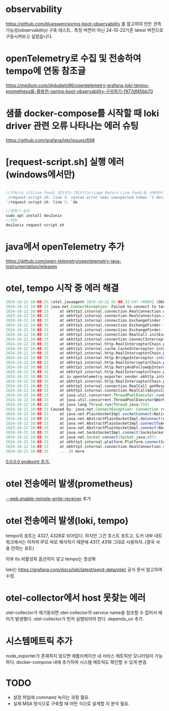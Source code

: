# observability
https://github.com/blueswen/spring-boot-observability 를 참고하여 만든 관측가능성(observability) 구축 테스트.. 
특정 버전이 아닌 24-10-22기준 latest 버전으로 구동시켜보고 싶었습니다.

#  openTelemetry로 수집 및 전송하여 tempo에 연동 참조글
https://medium.com/@dudwls96/opentelemetry-grafana-loki-tempo-prometheus를-활용한-spring-boot-observability-구성하기-f977df45bb70

# 샘플 docker-compose를 시작할 때 loki driver 관련 오류 나타나는 에러 슈팅
https://github.com/grafana/loki/issues/698

# [request-script.sh] 실행 에러 (windows에서만)

```groovy

//리눅스는 LF(Line Feed) 윈도우는 CRLF(Carriage Return Line Feed)을 사용해서 발생하는 문제
./request-script.sh: line 3: syntax error near unexpected token `$'do\r''
'/request-script.sh: line 3: `do

//변환기 설치
sudo apt install dos2unix
//변환
dos2unix request-script.sh
```

# java에서 openTelemetry 추가

https://github.com/open-telemetry/opentelemetry-java-instrumentation/releases

# otel, tempo 시작 중 에러 해결 

```groovy
2024-10-22 10:08:33 [otel.javaagent 2024-10-22 01:08:33:547 +0000] [OkHttp http://tempo:4327/...] ERROR io.opentelemetry.exporter.internal.http.HttpExporter - Failed to export logs. The request could not be executed. Full error message: Failed to connect to tempo/172.19.0.4:4327
2024-10-22 10:08:33 java.net.ConnectException: Failed to connect to tempo/172.19.0.4:4327
2024-10-22 10:08:33     at okhttp3.internal.connection.RealConnection.connectSocket(RealConnection.kt:297)
2024-10-22 10:08:33     at okhttp3.internal.connection.RealConnection.connect(RealConnection.kt:207)
2024-10-22 10:08:33     at okhttp3.internal.connection.ExchangeFinder.findConnection(ExchangeFinder.kt:226)
2024-10-22 10:08:33     at okhttp3.internal.connection.ExchangeFinder.findHealthyConnection(ExchangeFinder.kt:106)
2024-10-22 10:08:33     at okhttp3.internal.connection.ExchangeFinder.find(ExchangeFinder.kt:74)
2024-10-22 10:08:33     at okhttp3.internal.connection.RealCall.initExchange$okhttp(RealCall.kt:255)
2024-10-22 10:08:33     at okhttp3.internal.connection.ConnectInterceptor.intercept(ConnectInterceptor.kt:32)
2024-10-22 10:08:33     at okhttp3.internal.http.RealInterceptorChain.proceed(RealInterceptorChain.kt:109)
2024-10-22 10:08:33     at okhttp3.internal.cache.CacheInterceptor.intercept(CacheInterceptor.kt:95)
2024-10-22 10:08:33     at okhttp3.internal.http.RealInterceptorChain.proceed(RealInterceptorChain.kt:109)
2024-10-22 10:08:33     at okhttp3.internal.http.BridgeInterceptor.intercept(BridgeInterceptor.kt:83)
2024-10-22 10:08:33     at okhttp3.internal.http.RealInterceptorChain.proceed(RealInterceptorChain.kt:109)
2024-10-22 10:08:33     at okhttp3.internal.http.RetryAndFollowUpInterceptor.intercept(RetryAndFollowUpInterceptor.kt:76)
2024-10-22 10:08:33     at okhttp3.internal.http.RealInterceptorChain.proceed(RealInterceptorChain.kt:109)
2024-10-22 10:08:33     at io.opentelemetry.exporter.sender.okhttp.internal.RetryInterceptor.intercept(RetryInterceptor.java:91)
2024-10-22 10:08:33     at okhttp3.internal.http.RealInterceptorChain.proceed(RealInterceptorChain.kt:109)
2024-10-22 10:08:33     at okhttp3.internal.connection.RealCall.getResponseWithInterceptorChain$okhttp(RealCall.kt:201)
2024-10-22 10:08:33     at okhttp3.internal.connection.RealCall$AsyncCall.run(RealCall.kt:517)
2024-10-22 10:08:33     at java.util.concurrent.ThreadPoolExecutor.runWorker(ThreadPoolExecutor.java:1149)
2024-10-22 10:08:33     at java.util.concurrent.ThreadPoolExecutor$Worker.run(ThreadPoolExecutor.java:624)
2024-10-22 10:08:33     at java.lang.Thread.run(Thread.java:750)
2024-10-22 10:08:33 Caused by: java.net.ConnectException: Connection refused (Connection refused)
2024-10-22 10:08:33     at java.net.PlainSocketImpl.socketConnect(Native Method)
2024-10-22 10:08:33     at java.net.AbstractPlainSocketImpl.doConnect(AbstractPlainSocketImpl.java:350)
2024-10-22 10:08:33     at java.net.AbstractPlainSocketImpl.connectToAddress(AbstractPlainSocketImpl.java:206)
2024-10-22 10:08:33     at java.net.AbstractPlainSocketImpl.connect(AbstractPlainSocketImpl.java:188)
2024-10-22 10:08:33     at java.net.SocksSocketImpl.connect(SocksSocketImpl.java:392)
2024-10-22 10:08:33     at java.net.Socket.connect(Socket.java:607)
2024-10-22 10:08:33     at okhttp3.internal.platform.Platform.connectSocket(Platform.kt:128)
2024-10-22 10:08:33     at okhttp3.internal.connection.RealConnection.connectSocket(RealConnection.kt:295)
2024-10-22 10:08:33     ... 20 more
```

[0.0.0.0 endpoint 추가.](https://opentelemetry.io/docs/collector/configuration/)

# otel 전송에러 발생(prometheus)

[--web.enable-remote-write-receiver](https://prometheus.io/docs/prometheus/latest/feature_flags/) 추가

# otel 전송에러 발생(loki, tempo)

tempo의 포트는 4327, 4328로 되어있다. 하지만 그건 호스트 포트고, 도커 내부 네트워크에서는 어차피 IP로 따로 해석하기 때문에 4317, 4318 그대로 사용하자..(결국 사용 안하는 포트)

이후 tls 비활성화 옵션까지 넣고 tempo는 정상화

loki는 https://grafana.com/docs/loki/latest/send-data/otel/ 공식 문서 참고하여 수정.

# otel-collector에서 host 못찾는 에러
otel-collector가 재기동되면 otel-collector의 service name을 참조할 수 없어서 에러가 발생했다.
otel-collector가 먼저 실행되어야 한다. depends_on 추가. 

# 시스템메트릭 추가
node_exporter가 존재하지 않으면 애플리케이션 내 서비스 메트릭만 모니터링이 가능하다.
docker-compose 내에 추가하여 시스템 메트릭도 확인할 수 있게 변경.

# TODO
- 설정 파일에 command 녹이는 과정 필요.
- 실제 MSA 방식으로 구축할 때 어떤 식으로 설계할 지 분석 필요.
